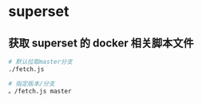 # superset

## 获取 superset 的 docker 相关脚本文件

```bash
# 默认拉取master分支
./fetch.js

# 指定版本/分支
。/fetch.js master
```
